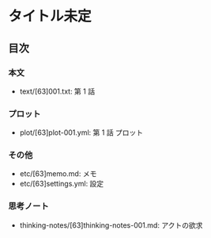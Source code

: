 # タイトル未定
## 目次
### 本文
- text/[63]001.txt: 第 1 話

### プロット
- plot/[63]plot-001.yml: 第 1 話 プロット

### その他
- etc/[63]memo.md:      メモ
- etc/[63]settings.yml: 設定

### 思考ノート
- thinking-notes/[63]thinking-notes-001.md: アクトの欲求
